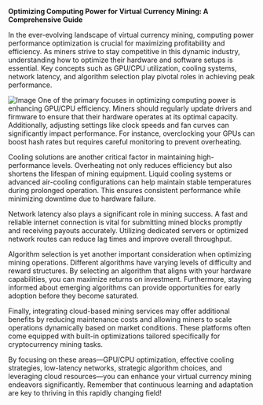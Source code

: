 **Optimizing Computing Power for Virtual Currency Mining: A Comprehensive Guide**

In the ever-evolving landscape of virtual currency mining, computing power performance optimization is crucial for maximizing profitability and efficiency. As miners strive to stay competitive in this dynamic industry, understanding how to optimize their hardware and software setups is essential. Key concepts such as GPU/CPU utilization, cooling systems, network latency, and algorithm selection play pivotal roles in achieving peak performance.


![Image](https://github.com/user-attachments/assets/31692037-0104-4703-abd1-696b6a7dd41b)
One of the primary focuses in optimizing computing power is enhancing GPU/CPU efficiency. Miners should regularly update drivers and firmware to ensure that their hardware operates at its optimal capacity. Additionally, adjusting settings like clock speeds and fan curves can significantly impact performance. For instance, overclocking your GPUs can boost hash rates but requires careful monitoring to prevent overheating.

Cooling solutions are another critical factor in maintaining high-performance levels. Overheating not only reduces efficiency but also shortens the lifespan of mining equipment. Liquid cooling systems or advanced air-cooling configurations can help maintain stable temperatures during prolonged operation. This ensures consistent performance while minimizing downtime due to hardware failure.

Network latency also plays a significant role in mining success. A fast and reliable internet connection is vital for submitting mined blocks promptly and receiving payouts accurately. Utilizing dedicated servers or optimized network routes can reduce lag times and improve overall throughput.

Algorithm selection is yet another important consideration when optimizing mining operations. Different algorithms have varying levels of difficulty and reward structures. By selecting an algorithm that aligns with your hardware capabilities, you can maximize returns on investment. Furthermore, staying informed about emerging algorithms can provide opportunities for early adoption before they become saturated.

Finally, integrating cloud-based mining services may offer additional benefits by reducing maintenance costs and allowing miners to scale operations dynamically based on market conditions. These platforms often come equipped with built-in optimizations tailored specifically for cryptocurrency mining tasks.

By focusing on these areas—GPU/CPU optimization, effective cooling strategies, low-latency networks, strategic algorithm choices, and leveraging cloud resources—you can enhance your virtual currency mining endeavors significantly. Remember that continuous learning and adaptation are key to thriving in this rapidly changing field!